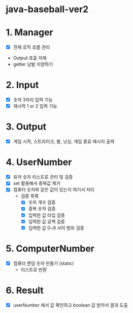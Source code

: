 # java-baseball-ver2

# 1. Manager

- [x] 전체 로직 흐름 관리
- Output 호출 자제
- getter 남발 지양하기

# 2. Input

- [x] 숫자 3자리 입력 기능
- [x] 재시작 1 or 2 입력 기능

# 3. Output

- [x] 게임 시작, 스트라이크, 볼, 낫싱, 게임 종료 메시지 출력

# 4. UserNumber

- [x] 유저 숫자 리스트로 관리 및 검증
- [x] set 활용해서 중복값 제거
- [x] 컴퓨터 숫자와 같은 값이 있는지 여기서 처리
    - 검증 목록
        - [x] 숫자 개수 검증
        - [x] 중복 숫자 검증
        - [x] 입력한 값 타입 검증
        - [x] 입력한 값 공백 검증
        - [x] 입력한 값 0~9 사이 범위 검증

# 5. ComputerNumber

- [x] 컴퓨터 랜덤 숫자 만들기 (static)
  - 리스트로 반환

# 6. Result

- [x] userNumber 에서 값 확인하고 boolean 값 받아서 결과 도출 



